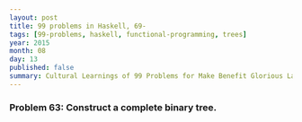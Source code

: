 ```yaml
---
layout: post
title: 99 problems in Haskell, 69-
tags: [99-problems, haskell, functional-programming, trees]
year: 2015
month: 08
day: 13
published: false
summary: Cultural Learnings of 99 Problems for Make Benefit Glorious Language of Haskell
---
```


### Problem 63: Construct a complete binary tree.
